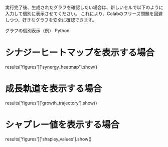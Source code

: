 実行完了後、生成されたグラフを確認したい場合は、新しいセルで以下のように入力して個別に表示させてください。
これにより、Colabのフリーズ問題を回避しつつ、好きなグラフを安全に確認できます。

グラフの個別表示（例）
Python

# シナジーヒートマップを表示する場合
results['figures']['synergy_heatmap'].show()

# 成長軌道を表示する場合
results['figures']['growth_trajectory'].show()

# シャプレー値を表示する場合
results['figures']['shapley_values'].show()
